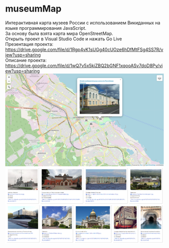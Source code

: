 # museumMap
Интерактивная карта музеев России с использованием Викиданных на языке программирования JavaScript.  
За основу была взята карта мира OpenStreetMap.  
Открыть проект в Visual Studio Code и нажать Go Live  
Презентация проекта: https://drive.google.com/file/d/1Rgp4vK1sUGg40cUOze6hDfMtFSg4SS7R/view?usp=sharing  
Описание проекта: https://drive.google.com/file/d/1wQ7v5x5kiZBQ2bGNF1xqooASv7doD8Py/view?usp=sharing  
![Screenshot](o4.png)  
![Screenshot](o2.png)
